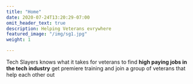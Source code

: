 ```yaml
---
title: "Home"
date: 2020-07-24T13:20:29-07:00
omit_header_text: true
description: Helping Veterans evrywhere
featured_image: "/img/sg1.jpg"
weight: 1

---
```


Tech Slayers knows what it takes for veterans to find __high paying jobs in the tech industry__ get premiere training and join a group of veterans that help each other out


